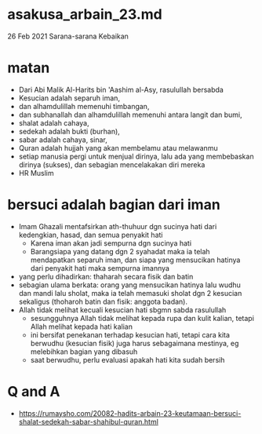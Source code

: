 # asakusa_arbain_23.md
26 Feb 2021
Sarana-sarana Kebaikan

# matan
* Dari Abi Malik Al-Harits bin 'Aashim al-Asy, rasulullah bersabda
* Kesucian adalah separuh iman, 
* dan alhamdulillah memenuhi timbangan, 
* dan subhanallah dan alhamdulillah memenuhi antara langit dan bumi,
* shalat adalah cahaya,
* sedekah adalah bukti (burhan),
* sabar adalah cahaya, sinar,
* Quran adalah hujjah yang akan membelamu atau melawanmu
* setiap manusia pergi untuk menjual dirinya, lalu ada yang membebaskan dirinya (sukses),
  dan sebagian mencelakakan diri mereka
* HR Muslim

# bersuci adalah bagian dari iman
* Imam Ghazali mentafsirkan ath-thuhuur dgn sucinya hati dari kedengkian, hasad, 
  dan semua penyakit hati
  * Karena iman akan jadi sempurna dgn sucinya hati
  * Barangsiapa yang datang dgn 2 syahadat maka ia telah mendapatkan separuh iman, dan
    siapa yang mensucikan hatinya dari penyakit hati maka sempurna imannya
* yang perlu dihadirkan: thaharah secara fisik dan batin
* sebagian ulama berkata: orang yang mensucikan hatinya lalu wudhu dan mandi lalu sholat,
  maka ia telah memasuki sholat dgn 2 kesucian sekaligus 
  (thoharoh batin dan fisik: anggota badan).
* Allah tidak melihat kecuali kesucian hati  sbgmn sabda rasulullah  
  * sesungguhnya Allah tidak melihat kepada rupa dan kulit kalian, tetapi Allah melihat
    kepada hati kalian
  * ini bersifat penekanan terhadap kesucian hati, 
    tetapi cara kita berwudhu (kesucian fisik) juga harus sebagaimana mestinya,
    eg melebihkan bagian yang dibasuh
  * saat berwudhu, perlu evaluasi apakah hati kita sudah bersih
    
# Q and A
* https://rumaysho.com/20082-hadits-arbain-23-keutamaan-bersuci-shalat-sedekah-sabar-shahibul-quran.html
